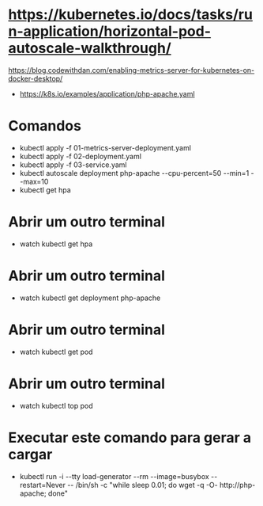 # https://kubernetes.io/docs/tasks/run-application/horizontal-pod-autoscale-walkthrough/
https://blog.codewithdan.com/enabling-metrics-server-for-kubernetes-on-docker-desktop/

- https://k8s.io/examples/application/php-apache.yaml

# Comandos
- kubectl apply -f 01-metrics-server-deployment.yaml
- kubectl apply -f 02-deployment.yaml
- kubectl apply -f 03-service.yaml 
- kubectl autoscale deployment php-apache --cpu-percent=50 --min=1 --max=10
- kubectl get hpa
# Abrir um outro terminal
- watch kubectl get hpa

# Abrir um outro terminal
- watch kubectl get deployment php-apache

# Abrir um outro terminal
- watch kubectl get pod

# Abrir um outro terminal
- watch kubectl top pod

# Executar este comando para gerar a cargar
- kubectl run -i --tty load-generator --rm --image=busybox --restart=Never -- /bin/sh -c "while sleep 0.01; do wget -q -O- http://php-apache; done"
